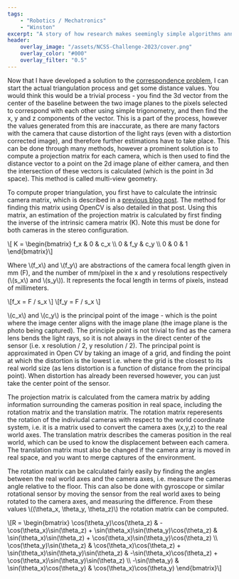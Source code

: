```yaml
---
tags:
    - "Robotics / Mechatronics"
    - "Winston"
excerpt: "A story of how research makes seemingly simple algorithms annoyingly complex."
header:
    overlay_image: "/assets/NCSS-Challenge-2023/cover.png"
    overlay_color: "#000"
    overlay_filter: "0.5"
---
```


Now that I have developed a solution to the [correspondence problem]({{site.url}}/2023/04/26/Harris-Corner-Detection.html), I can start the actual triangulation process and get some distance values. You would think this would be a trivial process - you find the 3d vector from the center of the baseline between the two image planes to the pixels selected to correspond with each other using simple trigonometry, and then find the x, y and z components of the vector. This is a part of the process, however the values generated from this are inaccurate, as there are many factors with the camera that cause distortion of the light rays (even with a distortion corrected image), and therefore further estimations have to take place. This can be done through many methods, however a prominent solution is to compute a projection matrix for each camera, which is then used to find the distance vector to a point on the 2d image plane of either camera, and then the intersection of these vectors is calculated (which is the point in 3d space). This method is called multi-view geometry.

To compute proper triangulation, you first have to calculate the intrinsic camera matrix, which is described in a [previous blog post]({{site.url}}/2023/02/13/Distortion.html). The method for finding this matrix using OpenCV is also detailed in that post. Using this matrix, an estimation of the projection matrix is calculated by first finding the inverse of the intrinsic camera matrix (K). Note this must be done for both cameras in the stereo configuration.

\\[ K = \begin{bmatrix} f_x & 0 & c_x \\\ 0 & f_y & c_y \\\ 0 & 0 & 1 \end{bmatrix}\\]

Where \\(f_x\\) and \\(f_y\\) are abstractions of the camera focal length given in mm (F), and the number of mm/pixel in the x and y resolutions respectively (\\(s_x\\) and \\(s_y\\)). It represents the focal length in terms of pixels, instead of millimeters.

\\[f_x = F / s_x \\]
\\[f_y = F / s_x \\]

\\(c_x\\) and \\(c_y\\) is the principal point of the image - which is the point where the image center aligns with the image plane (the image plane is the photo being captured). The principle point is not trivial to find as the camera lens bends the light rays, so it is not always in the direct center of the sensor (i.e. x resolution / 2, y resolution / 2). The principal point is approximated in Open CV by taking an image of a grid, and finding the point at which the distortion is the lowest i.e. where the grid is the closest to its real world size (as lens distortion is a function of distance from the principal point). When distortion has already been reversed however, you can just take the center point of the sensor.

The projection matrix is calculated from the camera matrix by adding information surrounding the cameras position in real space, including the rotation matrix and the translation matrix. The rotation matrix reperesents the rotation of the indiviudal cameras with respect to the world coordinate system, i.e. it is a matrix used to convert the camera axes (x,y,z) to the real world axes. The translation matrix describes the cameras position in the real world, which can be used to know the displacement between each camera. The translation matrix must also be changed if the camera array is moved in real space, and you want to merge captures of the environment.

The rotation matrix can be calculated fairly easily by finding the angles between the real world axes and the camera axes, i.e. measure the cameras angle relative to the floor. This can also be done with gyroscope or similar rotational sensor by moving the sensor from the real world axes to being rotated to the camera axes, and measuring the difference. From these values \\((\\theta_x, \\theta_y, \\theta_z)\\) the rotation matrix can be computed.

\\[R = \\begin{bmatrix}
\\cos(\\theta_y)\\cos(\\theta_z) & -\\cos(\\theta_x)\\sin(\\theta_z) + \\sin(\\theta_x)\\sin(\\theta_y)\\cos(\\theta_z) & \\sin(\\theta_x)\\sin(\\theta_z) + \\cos(\\theta_x)\\sin(\\theta_y)\\cos(\\theta_z) \\\\
\\cos(\\theta_y)\\sin(\\theta_z) & \\cos(\\theta_x)\\cos(\\theta_z) + \\sin(\\theta_x)\\sin(\\theta_y)\\sin(\\theta_z) & -\\sin(\\theta_x)\\cos(\\theta_z) + \\cos(\\theta_x)\\sin(\\theta_y)\\sin(\\theta_z) \\\\
-\\sin(\\theta_y) & \\sin(\\theta_x)\\cos(\\theta_y) & \\cos(\\theta_x)\\cos(\\theta_y)
\\end{bmatrix}\\]

